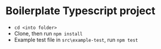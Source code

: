 # Boilerplate Typescript project

-   `cd <into folder>`
-   Clone, then run `npm install`
-   Example test file in `src\example-test`, run `npm test`
